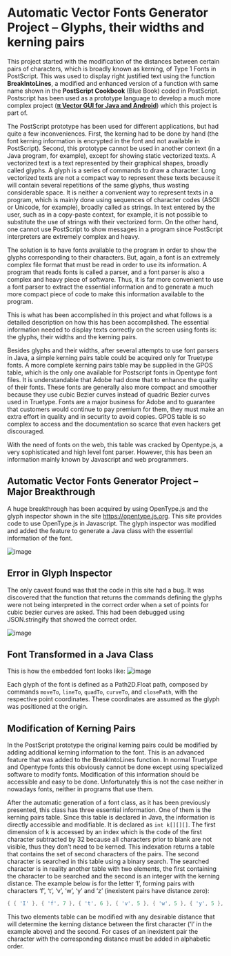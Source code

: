 # Automatic Vector Fonts Generator Project – Glyphs, their widths and kerning pairs

This project started with the modification of the distances between certain pairs of characters, which is broadly known as kerning, of Type 1 
Fonts in PostScript. This was used to display right justified text using the function **BreakIntoLines**, a modified and enhanced version of a 
function with same name shown in the **PostScript Cookbook** (Blue Book) coded in PostScript. Postscript has been used as a prototype language to 
develop a much more complex project ([**π Vector GUI for Java and Android**](https://github.com/nilostolte/Projects-Presentations/blob/main/%CF%80%20Vector%20GUI%20for%20Java%20and%20Android.md#%CF%80-vector-gui-for-java-and-android)) which this project is part of.
 

The PostScript prototype has been used for different applications, but had quite a few inconveniences. First, 
the kerning had to be done by hand (the font kerning information is encrypted in the font and not available in PostScript). Second, this 
prototype cannot be used in another context (in a Java program, for example), except for showing static vectorized texts.  A vectorized 
text is a text represented by their graphical shapes, broadly called glyphs. A glyph is a series of commands to draw a character. Long 
vectorized texts are not a compact way to represent these texts because it will contain several repetitions of the same glyphs, thus wasting 
considerable space. It is neither a convenient way to represent texts in a program, which is mainly done using sequences of character 
codes (ASCII or Unicode, for example), broadly called as strings. In text entered by the user, such as in a copy-paste context, for example, 
it is not possible to substitute the use of strings with their vectorized form. On the other hand, one cannot use PostScript to show messages 
in a program since PostScript interpreters are extremely complex and heavy.

The solution is to have fonts available to the program in order to show the glyphs corresponding to their characters. But, again, a font is an 
extremely complex file format that must be read in order to use its information. A program that reads fonts is called a parser, and a font parser 
is also a complex and heavy piece of software. Thus, it is far more convenient to use a font parser to extract the essential information and to 
generate a much more compact piece of code to make this information available to the program.


This is what has been accomplished in this project and what follows is a detailed description on how this has been accomplished. The essential 
information needed to display texts correctly on the screen using fonts is: the glyphs, their widths and the kerning pairs.

Besides glyphs and their widths, after several attempts to use font parsers in Java, a simple kerning pairs table could be acquired only for 
Truetype fonts. A more complete kerning pairs table may be supplied in the GPOS table, which is the only one available for Postscript fonts 
in Opentype font files. It is understandable that Adobe had done that to enhance the quality of their fonts. These fonts are generally also 
more compact and smoother because they use cubic Bezier curves instead of quadric Bezier curves used in Truetype. Fonts are a major business 
for Adobe and to guarantee that customers would continue to pay premium for them, they must make an extra effort in quality and in security 
to avoid copies. GPOS table is so complex to access and the documentation so scarce that even hackers get discouraged. 

With the need of fonts on the web, this table was cracked by Opentype.js, a very sophisticated and high level font parser. However, this has 
been an information mainly known by  Javascript and web programmers.

## Automatic Vector Fonts Generator Project – Major Breakthrough

A huge breakthrough has been acquired by using OpenType.js and the glyph inspector shown in the site https://opentype.js.org. This site provides
code to use OpenType.js in Javascript. The glyph inspector was modified and added the feature to generate a Java class with the essential 
information of the font.

![image](https://user-images.githubusercontent.com/80269251/111824482-a8abe980-88bc-11eb-91e2-d5b6ec839360.png)

## Error in Glyph Inspector

The only caveat found was that the code in this site had a bug. It was discovered that the function that returns 
the commands defining the glyphs were not being interpreted in the correct order when a set of points for cubic bezier curves are asked. This had 
been debugged using JSON.stringify that showed the correct order.

![image](https://user-images.githubusercontent.com/80269251/111824666-e14bc300-88bc-11eb-9a9a-a6f099a83d40.png)

## Font Transformed in a Java Class

This is how the embedded font looks like:
![image](https://user-images.githubusercontent.com/80269251/111825065-6800a000-88bd-11eb-98f8-0fd820fcb665.png)

Each glyph of the font is defined as a Path2D.Float path, composed by commands `moveTo`, `lineTo`, `quadTo`, `curveTo`, and `closePath`, with the respective point coordinates. These coordinates are assumed as the glyph was positioned at the origin.

## Modification of Kerning Pairs

In the PostScript prototype the original kerning pairs could be modified by adding additional kerning
information to the font. This is an advanced feature that was added to the BreakIntoLines function. In normal
Truetype and Opentype fonts this obviously cannot be done except using specialized software to modify
fonts. Modification of this information should be accessible and easy to be done. Unfortunately this is not the
case neither in nowadays fonts, neither in programs that use them.

After the automatic generation of a font class, as it has been previously presented, this class has three
essential information. One of them is the kerning pairs table. Since this table is declared in Java, the
information is directly accessible and modifiable. It is declared as `int k[][][]`. The first dimension of k is
accessed by an index which is the code of the first character subtracted by 32 because all characters prior to
blank are not visible, thus they don’t need to be kerned. This indexation returns a table that contains the set of
second characters of the pairs. The second character is searched in this table using a binary search. The
searched character is in reality another table with two elements, the first containing the character to be
searched and the second is an integer with the kerning distance. The example below is for the letter ‘I’, forming
pairs with characters ‘f’, ‘t’, ‘v’, ‘w’, ‘y’ and ‘z’ (inexistent pairs have distance zero):

```Java
{ { 'I' }, { 'f', 7 }, { 't', 6 }, { 'v', 5 }, { 'w', 5 }, { 'y', 5 }, { 'z', 7 } },
```
This two elements table can be modified with any desirable distance that will determine the kerning distance between
the first character (‘I’ in the example above) and the second. For cases of an inexistent pair the character with
the corresponding distance must be added in alphabetic order.


